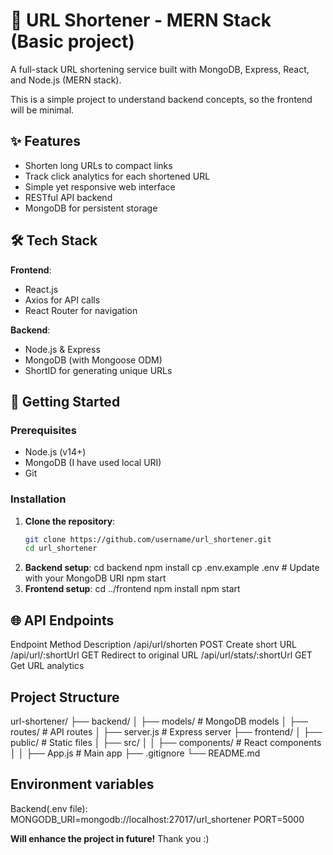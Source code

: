# 🔗 URL Shortener - MERN Stack (Basic project)

A full-stack URL shortening service built with MongoDB, Express, React, and Node.js (MERN stack).

This is a simple project to understand backend concepts, so the frontend will be minimal.

## ✨ Features

- Shorten long URLs to compact links
- Track click analytics for each shortened URL
- Simple yet responsive web interface
- RESTful API backend
- MongoDB for persistent storage

## 🛠️ Tech Stack

**Frontend**:
- React.js
- Axios for API calls
- React Router for navigation

**Backend**:
- Node.js & Express
- MongoDB (with Mongoose ODM)
- ShortID for generating unique URLs

## 🚀 Getting Started

### Prerequisites
- Node.js (v14+)
- MongoDB (I have used local URI)
- Git

### Installation

1. **Clone the repository**:
   ```bash
   git clone https://github.com/username/url_shortener.git
   cd url_shortener

2. **Backend setup**:
   cd backend
   npm install
   cp .env.example .env  # Update with your MongoDB URI
   npm start
3. **Frontend setup**:
   cd ../frontend
   npm install
   npm start

## 🌐 API Endpoints
Endpoint	                Method	 Description
/api/url/shorten	        POST	   Create short URL
/api/url/:shortUrl	      GET	     Redirect to original URL
/api/url/stats/:shortUrl	GET	     Get URL analytics

## Project Structure
url-shortener/
├── backend/
│   ├── models/       # MongoDB models
│   ├── routes/       # API routes
│   ├── server.js     # Express server
├── frontend/
│   ├── public/       # Static files
│   ├── src/
│   │   ├── components/ # React components
│   │   ├── App.js      # Main app
├── .gitignore
└── README.md

## Environment variables

Backend(.env file):
MONGODB_URI=mongodb://localhost:27017/url_shortener
PORT=5000

**Will enhance the project in future!** Thank you :)
